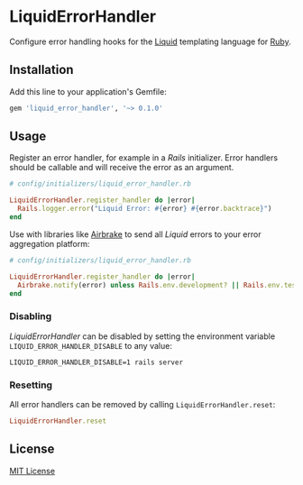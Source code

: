# LiquidErrorHandler

Configure error handling hooks for the [Liquid](https://shopify.github.io/liquid/) templating language for [Ruby](https://www.ruby-lang.org/en/).

## Installation

Add this line to your application's Gemfile:

```ruby
gem 'liquid_error_handler', '~> 0.1.0'
```

## Usage

Register an error handler, for example in a _Rails_ initializer. Error handlers should be callable and will receive the error as an argument.

```ruby
# config/initializers/liquid_error_handler.rb

LiquidErrorHandler.register_handler do |error|
  Rails.logger.error("Liquid Error: #{error} #{error.backtrace}")
end
```

Use with libraries like [Airbrake](https://github.com/airbrake/airbrake) to send all _Liquid_ errors to your error aggregation platform:

```ruby
# config/initializers/liquid_error_handler.rb

LiquidErrorHandler.register_handler do |error|
  Airbrake.notify(error) unless Rails.env.development? || Rails.env.test?
end
```

### Disabling

_LiquidErrorHandler_ can be disabled by setting the environment variable `LIQUID_ERROR_HANDLER_DISABLE` to any value:

```console
LIQUID_ERROR_HANDLER_DISABLE=1 rails server
```

### Resetting

All error handlers can be removed by calling `LiquidErrorHandler.reset`:

```ruby
LiquidErrorHandler.reset
```

## License

[MIT License](LICENSE)
